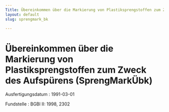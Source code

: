 ```yaml
---
Title: Übereinkommen über die Markierung von Plastiksprengstoffen zum Zweck des Aufspürens
layout: default
slug: sprengmark_bk

---
```


# Übereinkommen über die Markierung von Plastiksprengstoffen zum Zweck des Aufspürens (SprengMarkÜbk)

Ausfertigungsdatum
:   1991-03-01

Fundstelle
:   BGBl II: 1998, 2302

